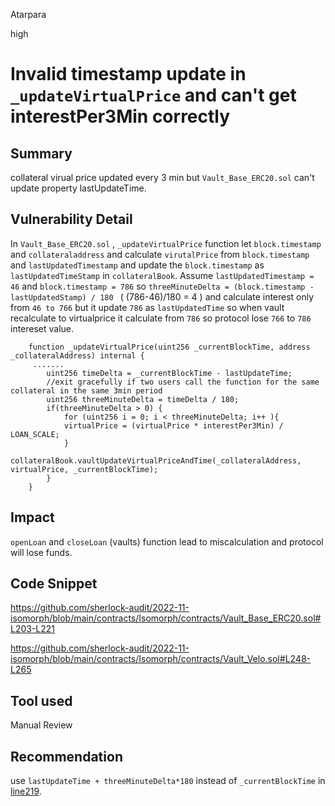 Atarpara

high

# Invalid timestamp update in  `_updateVirtualPrice` and can't get interestPer3Min correctly

## Summary
collateral virual price updated every 3 min but `Vault_Base_ERC20.sol` can't update property lastUpdateTime.  

## Vulnerability Detail
In `Vault_Base_ERC20.sol` , `_updateVirtualPrice` function let `block.timestamp` and `collateraladdress` and calculate `virutalPrice` from `block.timestamp` and `lastUpdatedTimestamp`   and update the `block.timestamp` as `lastUpdatedTimeStamp` in `collateralBook`. Assume `lastUpdatedTimestamp = 46` and `block.timestamp = 786` so `threeMinuteDelta = (block.timestamp - lastUpdatedStamp) / 180 ` ( (786-46)/180 = 4 ) and calculate interest only from `46 to 766` but it update `786` as `lastUpdatedTime` so when vault recalculate to virtualprice it calculate from `786` so protocol lose `766` to `786` intereset value.
```solidity
    function _updateVirtualPrice(uint256 _currentBlockTime, address _collateralAddress) internal { 
     .......
        uint256 timeDelta = _currentBlockTime - lastUpdateTime;
        //exit gracefully if two users call the function for the same collateral in the same 3min period
        uint256 threeMinuteDelta = timeDelta / 180; 
        if(threeMinuteDelta > 0) {
            for (uint256 i = 0; i < threeMinuteDelta; i++ ){
            virtualPrice = (virtualPrice * interestPer3Min) / LOAN_SCALE; 
            }
            collateralBook.vaultUpdateVirtualPriceAndTime(_collateralAddress, virtualPrice, _currentBlockTime);
        }
    }

```

## Impact

`openLoan` and `closeLoan` (vaults) function lead to miscalculation and protocol will lose funds.

## Code Snippet

https://github.com/sherlock-audit/2022-11-isomorph/blob/main/contracts/Isomorph/contracts/Vault_Base_ERC20.sol#L203-L221

https://github.com/sherlock-audit/2022-11-isomorph/blob/main/contracts/Isomorph/contracts/Vault_Velo.sol#L248-L265

## Tool used

Manual Review

## Recommendation
use `lastUpdateTime + threeMinuteDelta*180` instead of `_currentBlockTime` in  [line219](https://github.com/sherlock-audit/2022-11-isomorph/blob/main/contracts/Isomorph/contracts/Vault_Base_ERC20.sol#L219).
